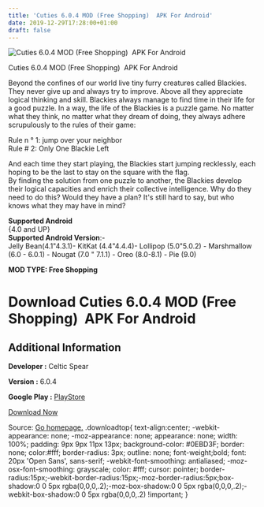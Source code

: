```yaml
---
title: 'Cuties 6.0.4 MOD (Free Shopping)  APK For Android'
date: 2019-12-29T17:28:00+01:00
draft: false
---
```


![Cuties 6.0.4 MOD (Free Shopping)  APK For Android](https://i0.wp.com/apkhome.net/wp-content/uploads/2019/12/Cuties-6.0.4-MOD-Free-Shopping.png "Cuties 6.0.4 MOD (Free Shopping)  APK For Android")

  

Cuties 6.0.4 MOD (Free Shopping)  APK For Android

Beyond the confines of our world live tiny furry creatures called Blackies. They never give up and always try to improve. Above all they appreciate logical thinking and skill. Blackies always manage to find time in their life for a good puzzle. In a way, the life of the Blackies is a puzzle game. No matter what they think, no matter what they dream of doing, they always adhere scrupulously to the rules of their game:

Rule n ° 1: jump over your neighbor  
Rule # 2: Only One Blackie Left

And each time they start playing, the Blackies start jumping recklessly, each hoping to be the last to stay on the square with the flag.  
By finding the solution from one puzzle to another, the Blackies develop their logical capacities and enrich their collective intelligence. Why do they need to do this? Would they have a plan? It's still hard to say, but who knows what they may have in mind?

**Supported Android**  
{4.0 and UP}  
**Supported Android Version**:-  
Jelly Bean(4.1"4.3.1)- KitKat (4.4"4.4.4)- Lollipop (5.0"5.0.2) - Marshmallow (6.0 - 6.0.1) - Nougat (7.0 " 7.1.1) - Oreo (8.0-8.1) - Pie (9.0)

**MOD TYPE: Free Shopping**

Download Cuties 6.0.4 MOD (Free Shopping)  APK For Android
===========================================================

Additional Information
----------------------

**Developer :** Celtic Spear

**Version :** 6.0.4

**Google Play :** [PlayStore](https://play.google.com/store/apps/details?id=com.celticspear.blackies)

  

[Download Now](https://store4app.co/post/cuties-6-0-4-mod-free-shopping-apk-for-android_1577636875)

  
Source: [Go homepage.](https://store4app.co/post/cuties-6-0-4-mod-free-shopping-apk-for-android_1577636875) .downloadtop{ text-align:center; -webkit-appearance: none; -moz-appearance: none; appearance: none; width: 100%; padding: 9px 9px 11px 13px; background-color: #0EBD3F; border: none; color:#fff; border-radius: 3px; outline: none; font-weight;bold; font: 20px 'Open Sans', sans-serif; -webkit-font-smoothing: antialiased; -moz-osx-font-smoothing: grayscale; color: #fff; cursor: pointer; border-radius:15px;-webkit-border-radius:15px;-moz-border-radius:5px;box-shadow:0 0 5px rgba(0,0,0,.2);-moz-box-shadow:0 0 5px rgba(0,0,0,.2);-webkit-box-shadow:0 0 5px rgba(0,0,0,.2) !important; }